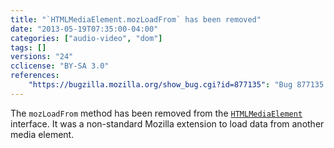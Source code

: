```yaml
---
title: "`HTMLMediaElement.mozLoadFrom` has been removed"
date: "2013-05-19T07:35:00-04:00"
categories: ["audio-video", "dom"]
tags: []
versions: "24"
cclicense: "BY-SA 3.0"
references:
    "https://bugzilla.mozilla.org/show_bug.cgi?id=877135": "Bug 877135 – Remove mozLoadFrom"
---
```

The `mozLoadFrom` method has been removed from the [`HTMLMediaElement`](https://developer.mozilla.org/en-US/docs/Web/API/HTMLMediaElement) interface. It was a non-standard Mozilla extension to load data from another media element.
